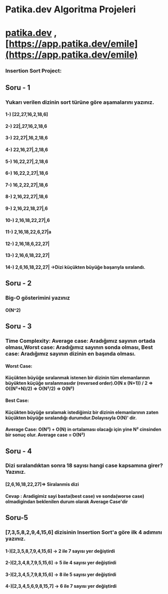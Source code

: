 # Patika.dev Algoritma Projeleri

# [patika.dev](https://www.patika.dev/tr) , [https://app.patika.dev/emile](https://app.patika.dev/emile)

### Insertion Sort Project:

## Soru - 1

### Yukarı verilen dizinin sort türüne göre aşamalarını yazınız.

#### 1-) [22,27,16,2,18,6]

#### 2-) 22|,27,16,2,18,6

#### 3-) 22,27|,16,2,18,6

#### 4-) 22,16,27|,2,18,6

#### 5-) 16,22,27|,2,18,6

#### 6-) 16,22,2,27|,18,6

#### 7-) 16,2,22,27|,18,6

#### 8-) 2,16,22,27|,18,6

#### 9-) 2,16,22,18,27|,6

#### 10-) 2,16,18,22,27|,6

#### 11-) 2,16,18,22,6,27|a

#### 12-) 2,16,18,6,22,27|

#### 13-) 2,16,6,18,22,27|

#### 14-) 2,6,16,18,22,27| ->Dizi küçükten büyüğe başarıyla sıralandı.

## Soru - 2

### Big-O gösterimini yazınız

#### O(N^2)

## Soru - 3

### Time Complexity: Average case: Aradığımız sayının ortada olması,Worst case: Aradığımız sayının sonda olması, Best case: Aradığımız sayının dizinin en başında olması.

#### Worst Case:

#### Küçükten büyüğe sıralanmak istenen bir dizinin tüm elemanlarının büyükten küçüğe sıralanmasıdır (reversed order).O(N x (N+1)) / 2 => O((N²+N)/2) => O(N²/2) => O(N²)

#### Best Case:

#### Küçükten büyüğe sıralamak istediğimiz bir dizinin elemanlarının zaten küçükten büyüğe sıralandığı durumdur.Dolayısıyla O(N)' dir.

#### Average Case: O(N²) + O(N) in ortalaması olacağı için yine N² cinsinden bir sonuç olur. Average case = O(N²)

## Soru - 4

### Dizi sıralandıktan sonra 18 sayısı hangi case kapsamına girer? Yazınız.

#### [2,6,16,18,22,27]=> Siralanmis dizi

#### Cevap : Aradigimiz sayi basta(best case) ve sonda(worse case) olmadigindan beklenilen durum olarak Average Case'dir

## Soru-5

### [7,3,5,8,2,9,4,15,6] dizisinin Insertion Sort'a göre ilk 4 adımını yazınız.

#### 1-)[2,3,5,8,7,9,4,15,6] -> 2 ile 7 sayısı yer değiştirdi

#### 2-)[2,3,4,8,7,9,5,15,6] -> 5 ile 4 sayısı yer değiştirdi

#### 3-)[2,3,4,5,7,9,8,15,6] -> 8 ile 5 sayısı yer değiştirdi

#### 4-)[2,3,4,5,6,9,8,15,7] -> 6 ile 7 sayısı yer değiştirdi
